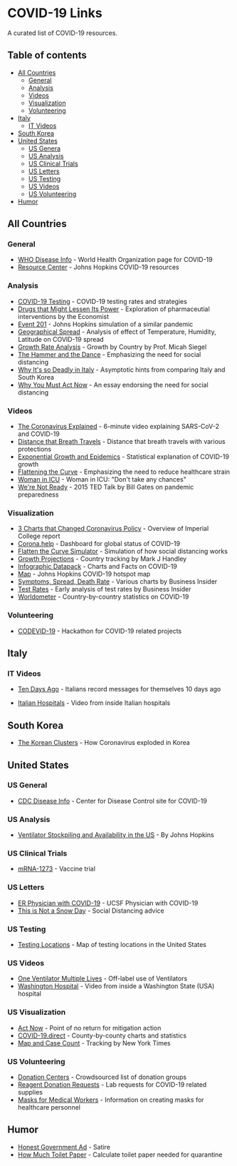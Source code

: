 # COVID-19 Links

A curated list of COVID-19 resources.

## Table of contents

  - [All Countries](#all-countries)
    - [General](#general)
    - [Analysis](#analysis)
    - [Videos](#videos)
    - [Visualization](#visualization)
    - [Volunteering](#volunteering)
  - [Italy](#italy)
    - [IT Videos](#it-videos)
  - [South Korea](#south-korea)
  - [United States](#united-states)
    - [US Genera](#us-general)
    - [US Analysis](#us-analysis)
    - [US Clinical Trials](#us-clinical-trials)
    - [US Letters](#us-letters)
    - [US Testing](#us-testing)
    - [US Videos](#us-videos)
    - [US Volunteering](#us-volunteering)
  - [Humor](#humor)

## All Countries

### General

* [WHO Disease Info](https://www.who.int/emergencies/diseases/novel-coronavirus-2019) - World Health Organization page for COVID-19
* [Resource Center](https://coronavirus.jhu.edu/) - Johns Hopkins COVID-19 resources

### Analysis

* [COVID-19 Testing](https://en.wikipedia.org/wiki/COVID-19_testing) - COVID-19 testing rates and strategies
* [Drugs that Might Lessen Its Power](https://www.economist.com/briefing/2020/03/12/understanding-sars-cov-2-and-the-drugs-that-might-lessen-its-power) - Exploration of pharmaceutial interventions by the Economist
* [Event 201](http://www.centerforhealthsecurity.org/event201/scenario.html) - Johns Hopkins simulation of a similar pandemic
* [Geographical Spread](https://dx.doi.org/10.2139/ssrn.3550308) - Analysis of effect of Temperature, Humidity, Latitude on COVID-19 spread
* [Growth Rate Analysis](https://www.facebook.com/micah.siegel/posts/10105283270665033) - Growth by Country by Prof. Micah Siegel
* [The Hammer and the Dance](https://medium.com/@tomaspueyo/coronavirus-the-hammer-and-the-dance-be9337092b56) - Emphasizing the need for social distancing
* [Why It's so Deadly in Italy](https://medium.com/@andreasbackhausab/coronavirus-why-its-so-deadly-in-italy-c4200a15a7bf) - Asymptotic hints from comparing Italy and South Korea
* [Why You Must Act Now](https://medium.com/@tomaspueyo/coronavirus-act-today-or-people-will-die-f4d3d9cd99ca) - An essay endorsing the need for social distancing

### Videos

* [The Coronavirus Explained](https://www.youtube.com/watch?v=BtN-goy9VOY) - 6-minute video explaining SARS-CoV-2 and COVID-19
* [Distance that Breath Travels](https://vimeo.com/399120258) - Distance that breath travels with various protections
* [Exponential Growth and Epidemics](https://www.youtube.com/watch?v=Kas0tIxDvrg) - Statistical explanation of COVID-19 growth
* [Flattening the Curve](https://www.youtube.com/watch?v=S3aT6hlGFw0) - Emphasizing the need to reduce healthcare strain
* [Woman in ICU](https://www.youtube.com/watch?v=iFLSG-7K3Tc) - Woman in ICU: "Don't take any chances"
* [We're Not Ready](https://www.youtube.com/watch?v=6Af6b_wyiwI) - 2015 TED Talk by Bill Gates on pandemic preparedness

### Visualization

* [3 Charts that Changed Coronavirus Policy](https://www.weforum.org/agenda/2020/03/3-charts-that-changed-coronavirus-policy-in-the-uk-and-us/) - Overview of Imperial College report
* [Corona.help](https://corona.help/) - Dashboard for global status of COVID-19
* [Flatten the Curve Simulator](https://www.washingtonpost.com/graphics/2020/world/corona-simulator/) - Simulation of how social distancing works
* [Growth Projections](http://nrg.cs.ucl.ac.uk/mjh/covid19/) - Country tracking by Mark J Handley
* [Infographic Datapack](https://informationisbeautiful.net/visualizations/covid-19-coronavirus-infographic-datapack/) - Charts and Facts on COVID-19
* [Map](https://coronavirus.jhu.edu/map.html) - Johns Hopkins COVID-19 hotspot map
* [Symptoms, Spread, Death Rate](https://www.businessinsider.com/coronavirus-in-charts-covid-19-symptoms-spread-deaths-warnings-2020-2#the-coronavirus-also-poses-a-higher-risk-to-people-with-pre-existing-health-conditions-such-as-diabetes-heart-disease-and-high-blood-pressure-10) - Various charts by Business Insider
* [Test Rates](https://www.businessinsider.com/coronavirus-testing-covid-19-tests-per-capita-chart-us-behind-2020-3) - Early analysis of test rates by Business Insider
* [Worldometer](https://www.worldometers.info/coronavirus/) - Country-by-country statistics on COVID-19

### Volunteering

* [CODEVID-19](https://codevid19.com) - Hackathon for COVID-19 related projects

## Italy

### IT Videos

* [Ten Days Ago](https://www.youtube.com/watch?v=o_cImRzKXOs) - Italians record messages for themselves 10 days ago
- [Italian Hospitals](https://www.youtube.com/watch?v=rfkbv_WQtn0) - Video from inside Italian hospitals

## South Korea

* [The Korean Clusters](https://graphics.reuters.com/CHINA-HEALTH-SOUTHKOREA-CLUSTERS/0100B5G33SB/index.html) - How Coronavirus exploded in Korea

## United States

### US General

* [CDC Disease Info](https://www.cdc.gov/coronavirus/2019-ncov/about/index.html) - Center for Disease Control site for COVID-19

### US Analysis

* [Ventilator Stockpiling and Availability in the US](http://www.centerforhealthsecurity.org/resources/COVID-19/200214-VentilatorAvailability-factsheet.pdf) - By Johns Hopkins

### US Clinical Trials

* [mRNA-1273](https://clinicaltrials.gov/ct2/show/NCT04283461) - Vaccine trial

### US Letters

* [ER Physician with COVID-19](https://elemental.medium.com/i-am-an-er-physician-and-i-have-covid-19-6299532c18a9) - UCSF Physician with COVID-19
* [This is Not a Snow Day](https://medium.com/@ariadnelabs/social-distancing-this-is-not-a-snow-day-ac21d7fa78b4) - Social Distancing advice

### US Testing

* [Testing Locations](https://findcovidtesting.com) - Map of testing locations in the United States

### US Videos

* [One Ventilator Multiple Lives](https://www.youtube.com/watch?v=uClq978oohY) - Off-label use of Ventilators
* [Washington Hospital](https://www.youtube.com/watch?v=3LS12jQGz_4) - Video from inside a Washington State (USA) hospital

### US Visualization

* [Act Now](https://covidactnow.org/) - Point of no return for mitigation action
* [COVID-19.direct](https://covid-19.direct/) - County-by-county charts and statistics
* [Map and Case Count](https://www.nytimes.com/interactive/2020/us/coronavirus-us-cases.html) - Tracking by New York Times

### US Volunteering

* [Donation Centers](https://docs.google.com/spreadsheets/d/1txEanDkIrJ5GNfSk-zlXkTlB-bQPNRN_Y69qEwmdme8) - Crowdsourced list of donation groups
* [Reagent Donation Requests](https://docs.google.com/spreadsheets/d/1K22xZsrXm2HemhI5Ek1CS7SxNL_6TazARLgKdh6QX58/edit#gid=0) - Lab requests for COVID-19 related supplies
* [Masks for Medical Workers](http://www.pompanolab.com/masks-for-medical-workers) - Information on creating masks for healthcare personnel

## Humor

* [Honest Government Ad](https://www.youtube.com/watch?v=Hks6Nq7g6P4) - Satire
* [How Much Toilet Paper](https://howmuchtoiletpaper.com) - Calculate toilet paper needed for quarantine
